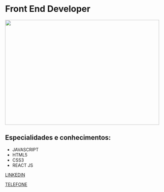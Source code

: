 
<body>
<header>
  
</header>
<main>
<div class="conteudo">
<h1>Front End Developer</h1>
<img src="https://neofeed.com.br/wp-content/uploads/2021/10/desenvolvedor.jpg" width="500" height="341">
  <h2>Especialidades e conhecimentos:</h2>
  <ul class="especialidades">
    <li>JAVASCRIPT</li>
    <li>HTML5</li>
    <li>CSS3</li>
    <li>REACT JS</li>
  </ul>
 </div>
</main>
<footer>
  <p><a href="https://www.linkedin.com/in/leonardo-bernardo-76366316b/" target ="_blank">LINKEDIN</a></p>
  <p><a href="+54 11 5514-9712">TELEFONE</a></p>
  
